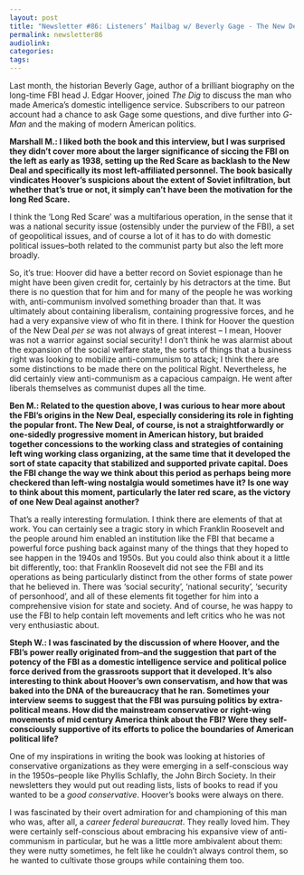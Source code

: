 ```yaml
---
layout: post
title: "Newsletter #86: Listeners’ Mailbag w/ Beverly Gage - The New Deal and the FBI:"
permalink: newsletter86
audiolink:
categories:
tags:
---
```


Last month, the historian Beverly Gage, author of a brilliant biography on the long-time FBI head J. Edgar Hoover, joined *The Dig* to discuss the man who made America’s domestic intelligence service. Subscribers to our patreon account had a chance to ask Gage some questions, and dive further into *G-Man* and the making of modern American politics.

**Marshall M.: I liked both the book and this interview, but I was surprised they didn’t cover more about the larger significance of siccing the FBI on the left as early as 1938, setting up the Red Scare as backlash to the New Deal and specifically its most left-affiliated personnel. The book basically vindicates Hoover’s suspicions about the extent of Soviet infiltration, but whether that’s true or not, it simply can’t have been the motivation for the long Red Scare.**

I think the ‘Long Red Scare’ was a multifarious operation, in the sense that it was a national security issue (ostensibly under the purview of the FBI), a set of geopolitical issues, and of course a lot of it has to do with domestic political issues–both related to the communist party but also the left more broadly. 

So, it’s true: Hoover did have a better record on Soviet espionage than he might have been given credit for, certainly by his detractors at the time. But there is no question that for him and for many of the people he was working with, anti-communism involved something broader than that. It was ultimately about containing liberalism, containing progressive forces, and he had a very expansive view of who fit in there. I think for Hoover the question of the New Deal *per se* was not always of great interest – I mean, Hoover was not a warrior against social security! I don’t think he was alarmist about the expansion of the social welfare state, the sorts of things that a business right was looking to mobilize anti-communism to attack; I think there are some distinctions to be made there on the political Right. Nevertheless, he did certainly view anti-communism as a capacious campaign. He went after liberals themselves as communist dupes all the time. 

**Ben M.: Related to the question above, I was curious to hear more about the FBI’s origins in the New Deal, especially considering its role in fighting the popular front. The New Deal, of course, is not a straightforwardly or one-sidedly progressive moment in American history, but braided together concessions to the working class and strategies of containing left wing working class organizing, at the same time that it developed the sort of state capacity that stabilized and supported private capital. Does the FBI change the way we think about this period as perhaps being more checkered than left-wing nostalgia would sometimes have it? Is one way to think about this moment, particularly the later red scare, as the victory of one New Deal against another?**

That’s a really interesting formulation. I think there are elements of that at work. You can certainly see a tragic story in which Franklin Roosevelt and the people around him enabled an institution like the FBI that became a powerful force pushing back against many of the things that they hoped to see happen in the 1940s and 1950s. But you could also think about it a little bit differently, too: that Franklin Roosevelt did not see the FBI and its operations as being particularly distinct from the other forms of state power that he believed in. There was ‘social security’, ‘national security’, ‘security of personhood’, and all of these elements fit together for him into a comprehensive vision for state and society. And of course, he was happy to use the FBI to help contain left movements and left critics who he was not very enthusiastic about.  

**Steph W.: I was fascinated by the discussion of where Hoover, and the FBI’s power really
originated from–and the suggestion that part of the potency of the FBI as a domestic intelligence service and political police force derived from the grassroots support that it developed. It’s also interesting to think about Hoover’s own conservatism, and how that was baked into the DNA of the bureaucracy that he ran. Sometimes your interview seems to suggest that the FBI was pursuing politics by extra-political means. How did the mainstream conservative or right-wing movements of mid century America think about the FBI? Were they self-consciously supportive of its efforts to police the boundaries of American political life?**

One of my inspirations in writing the book was looking at histories of conservative organizations as they were emerging in a self-conscious way in the 1950s–people like Phyllis Schlafly, the John Birch Society. In their newsletters they would put out reading lists, lists of books to read if you wanted to be a *good conservative*. Hoover’s books were always on there.

I was fascinated by their overt admiration for and championing of this man who was, after all, a *career federal bureaucrat*. They really loved him. They were certainly self-conscious about embracing his expansive view of anti-communism in particular, but he was a little more ambivalent about them: they were nutty sometimes, he felt like he couldn’t always control them, so he wanted to cultivate those groups while containing them too. 

